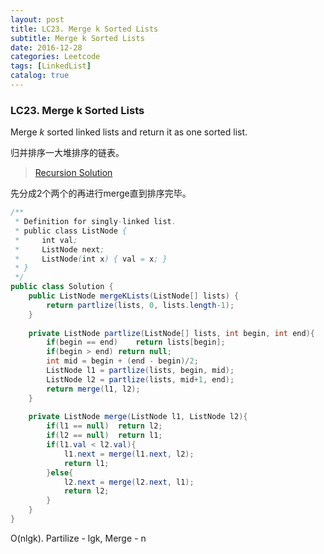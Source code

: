 ```yaml
---
layout: post
title: LC23. Merge k Sorted Lists
subtitle: Merge k Sorted Lists
date: 2016-12-28
categories: Leetcode
tags: [LinkedList]
catalog: true
---
```


### LC23. Merge k Sorted Lists 

Merge *k* sorted linked lists and return it as one sorted list.

归并排序一大堆排序的链表。

> [Recursion Solution](https://discuss.leetcode.com/topic/26095/my-simple-java-solution-use-recursion)

先分成2个两个的再进行merge直到排序完毕。

```java
/**
 * Definition for singly-linked list.
 * public class ListNode {
 *     int val;
 *     ListNode next;
 *     ListNode(int x) { val = x; }
 * }
 */
public class Solution {
    public ListNode mergeKLists(ListNode[] lists) {
        return partlize(lists, 0, lists.length-1);
    }
    
    private ListNode partlize(ListNode[] lists, int begin, int end){
        if(begin == end)    return lists[begin];
        if(begin > end) return null;
        int mid = begin + (end - begin)/2;
        ListNode l1 = partlize(lists, begin, mid);
        ListNode l2 = partlize(lists, mid+1, end);
        return merge(l1, l2);
    }
    
    private ListNode merge(ListNode l1, ListNode l2){
        if(l1 == null)  return l2;
        if(l2 == null)  return l1;
        if(l1.val < l2.val){
            l1.next = merge(l1.next, l2);
            return l1;
        }else{
            l2.next = merge(l2.next, l1);
            return l2;
        }
    }
}
```

O(nlgk). Partilize - lgk, Merge - n